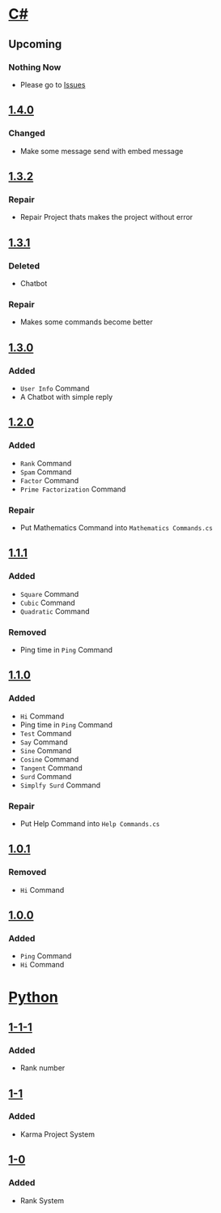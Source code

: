 # [C#]
## Upcoming
### Nothing Now
+ Please go to [Issues]

## [1.4.0]
### Changed
+ Make some message send with embed message

## [1.3.2]
### Repair
+ Repair Project thats makes the project without error

## [1.3.1]
### Deleted
- Chatbot

### Repair
+ Makes some commands become better

## [1.3.0]
### Added
+ `User Info` Command
+ A Chatbot with simple reply

## [1.2.0]
### Added
+ `Rank` Command
+ `Spam` Command
+ `Factor` Command
+ `Prime Factorization` Command

### Repair
+ Put Mathematics Command into `Mathematics Commands.cs`

## [1.1.1]
### Added
+ `Square` Command
+ `Cubic` Command
+ `Quadratic` Command

### Removed
- Ping time in `Ping` Command

## [1.1.0]
### Added
+ `Hi` Command
+ Ping time in `Ping` Command
+ `Test` Command
+ `Say` Command
+ `Sine` Command
+ `Cosine` Command
+ `Tangent` Command
+ `Surd` Command
+ `Simplfy Surd` Command

### Repair
+ Put Help Command into `Help Commands.cs`

## [1.0.1]
### Removed
- `Hi` Command

## [1.0.0]
### Added
+ `Ping` Command
+ `Hi` Command

# [Python]
## [1-1-1]
### Added
+ Rank number

## [1-1]
### Added
+ Karma Project System

## [1-0]
### Added
+ Rank System

[C#]: https://github.com/Stupid-Benz/Stupid-Benz-Bot/tree/master/C%23
[Issues]: https://github.com/Stupid-Benz/Stupid-Benz-Bot/issues/new
[1.4.0]: https://github.com/Stupid-Benz/Stupid-Benz-Bot/tree/master/C%23/Stupid%20Benz%20Bot%201.4.0
[1.3.2]: https://github.com/Stupid-Benz/Stupid-Benz-Bot/tree/master/C%23/Stupid%20Benz%20Bot%201.3.2
[1.3.1]: https://github.com/Stupid-Benz/Stupid-Benz-Bot/tree/master/C%23/Stupid%20Benz%20Bot%201.3.1
[1.3.0]: https://github.com/Stupid-Benz/Stupid-Benz-Bot/tree/master/C%23/Stupid%20Benz%20Bot%201.3.0
[1.2.0]: https://github.com/Stupid-Benz/Stupid-Benz-Bot/tree/master/C%23/Stupid%20Benz%20Bot%201.2.0
[1.1.1]: https://github.com/Stupid-Benz/Stupid-Benz-Bot/tree/master/C%23/Stupid%20Benz%20Bot%201.1.1
[1.1.0]: https://github.com/Stupid-Benz/Stupid-Benz-Bot/tree/master/C%23/Stupid%20Benz%20Bot%201.1.0
[1.0.1]: https://github.com/Stupid-Benz/Stupid-Benz-Bot/tree/master/C%23/Stupid%20Benz%20Bot%201.0.1
[1.0.0]: https://github.com/Stupid-Benz/Stupid-Benz-Bot/tree/master/C%23/Stupid%20Benz%20Bot%201.0.0

[Python]: https://github.com/Stupid-Benz/Stupid-Benz-Bot/tree/master/Python
[1-0]: https://github.com/Stupid-Benz/Stupid-Benz-Bot/tree/master/Python/KCCS-Official-Rank%201-0
[1-1]: https://github.com/Stupid-Benz/Stupid-Benz-Bot/tree/master/Python/KCCS-Official-Rank%201-1
[1-1-1]: https://github.com/Stupid-Benz/Stupid-Benz-Bot/tree/master/Python/KCCS-Official-Rank%201-1-1
